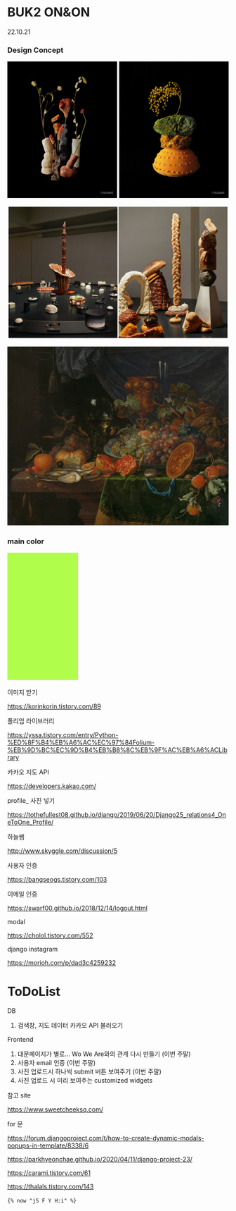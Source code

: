 # BUK2 ON&ON

22.10.21



### Design Concept

![Detail_1_shop1_171157](assets/Detail_1_shop1_171157.jpg)

![nudake](assets/nudake.jpg)



![europeana-DfBSs2SSNwQ-unsplash](assets/europeana-DfBSs2SSNwQ-unsplash.jpg)

### main color

![main_color](assets/main_color.jpg)



이미지 받기

https://korinkorin.tistory.com/89



폴리엄 라이브러리

https://yssa.tistory.com/entry/Python-%ED%8F%B4%EB%A6%AC%EC%97%84Folium-%EB%9D%BC%EC%9D%B4%EB%B8%8C%EB%9F%AC%EB%A6%ACLibrary



카카오 지도 API

https://developers.kakao.com/





profile_ 사진 넣기

https://tothefullest08.github.io/django/2019/06/20/Django25_relations4_OneToOne_Profile/



하늘쌤

http://www.skyggle.com/discussion/5



사용자 인증

https://bangseogs.tistory.com/103



이메일 인증

https://swarf00.github.io/2018/12/14/logout.html



modal

https://cholol.tistory.com/552



django instagram

https://morioh.com/p/dad3c4259232





# ToDoList



DB 



1. 검색창, 지도 데이터 카카오 API 불러오기

   



Frontend

1. 대문페이지가 별로...  Wo We Are와의 관계 다시 만들기 (이번 주말)
2.  사용자 email 인증 (이번 주말)
3. 사진 업로드시 하나씩 submit 버튼 보여주기 (이번 주말)
4. 사진 업로드 시 미리 보여주는 customized widgets





참고 site

https://www.sweetcheeksq.com/





for 문

https://forum.djangoproject.com/t/how-to-create-dynamic-modals-popups-in-template/8338/6

https://parkhyeonchae.github.io/2020/04/11/django-project-23/

https://carami.tistory.com/61

https://thalals.tistory.com/143



`{% now "jS F Y H:i" %}`


